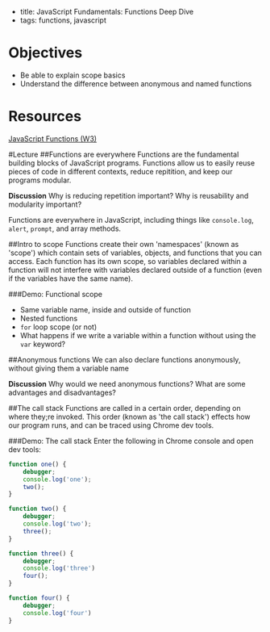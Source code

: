 - title:  JavaScript Fundamentals: Functions Deep Dive
- tags:  functions, javascript

# Objectives
* Be able to explain scope basics
* Understand the difference between anonymous and named functions

# Resources
[JavaScript Functions (W3)](http://www.w3schools.com/js/js_functions.asp)

#Lecture
##Functions are everywhere
Functions are the fundamental building blocks of JavaScript programs. Functions allow us to easily reuse pieces of code in different contexts, reduce repitition, and keep our programs modular.

**Discussion** Why is reducing repetition important? Why is reusability and modularity important?

Functions are everywhere in JavaScript, including things like `console.log`, `alert`, `prompt`, and array methods.

##Intro to scope
Functions create their own 'namespaces' (known as 'scope') which contain sets of variables, objects, and functions that you can access. Each function has its own scope, so variables declared within a function will not interfere with variables declared outside of a function (even if the variables have the same name).

###Demo: Functional scope
- Same variable name, inside and outside of function
- Nested functions
- `for` loop scope (or not)
- What happens if we write a variable within a function without using the `var` keyword?

##Anonymous functions
We can also declare functions anonymously, without giving them a variable name

**Discussion** Why would we need anonymous functions? What are some advantages and disadvantages?

##The call stack
Functions are called in a certain order, depending on where they;re invoked. This order (known as 'the call stack') effects how our program runs, and can be traced using Chrome dev tools.

###Demo: The call stack
Enter the following in Chrome console and open dev tools:
```javascript
function one() {
	debugger;
	console.log('one');
	two();
}

function two() {
	debugger;
	console.log('two');
	three();
}

function three() {
	debugger;
	console.log('three')
	four();
}

function four() {
	debugger;		
	console.log('four')
}
```

